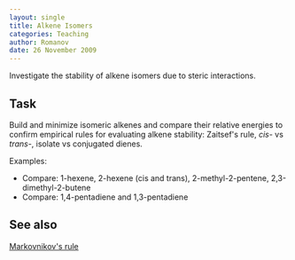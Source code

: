 ```yaml
---
layout: single
title: Alkene Isomers
categories: Teaching
author: Romanov
date: 26 November 2009‎
---
```


Investigate the stability of alkene isomers due to steric interactions.

Task
----

Build and minimize isomeric alkenes and compare their relative energies to confirm empirical rules for evaluating alkene stability: Zaitsef's rule, *cis-* vs *trans-*, isolate vs conjugated dienes.

Examples:

-   Compare: 1-hexene, 2-hexene (cis and trans), 2-methyl-2-pentene, 2,3-dimethyl-2-butene
-   Compare: 1,4-pentadiene and 1,3-pentadiene

See also
--------

[Markovnikov's rule](../markovnikovs_rule/)

